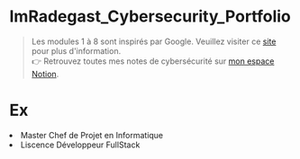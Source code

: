 # ImRadegast_Cybersecurity_Portfolio
<blockquote>
Les modules 1 à 8 sont inspirés par Google.  
Veuillez visiter ce <a href="https://www.coursera.org/professional-certificates/google-cybersecurity">site</a> pour plus d'information.  <br>
👉 Retrouvez toutes mes notes de cybersécurité sur <a href="https://scientific-deal-c02.notion.site/Cybersecurit-1e8cd090b1e8807ea325c9e844c159ec?pvs=143">mon espace Notion</a>.
</blockquote>

# Ex
<li> Master Chef de Projet en Informatique </li>
<li> Liscence Développeur FullStack </li>

